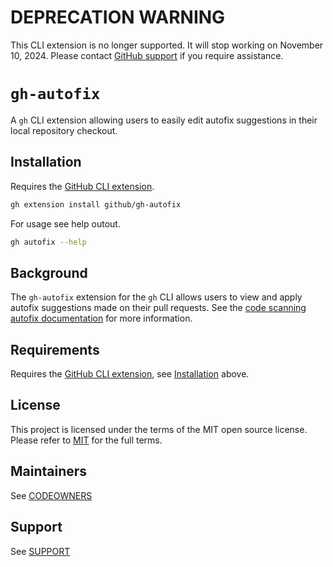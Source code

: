 # DEPRECATION WARNING

This CLI extension is no longer supported. It will stop working on November 10, 2024. Please contact [GitHub support](https://support.github.com/) if you require assistance.

# `gh-autofix`

A `gh` CLI extension allowing users to easily edit autofix suggestions in their local repository checkout.

## Installation

Requires the [GitHub CLI extension](https://cli.github.com/).

```bash
gh extension install github/gh-autofix
```

For usage see help outout.

```bash
gh autofix --help
```

## Background

The `gh-autofix` extension for the `gh` CLI allows users to view and apply autofix suggestions made on their pull requests. See the [code scanning autofix documentation](https://docs.github.com/en/code-security/code-scanning/managing-code-scanning-alerts/about-autofix-for-codeql-code-scanning) for more information.

## Requirements

Requires the [GitHub CLI extension](https://cli.github.com/), see [Installation](#installation) above.

## License

This project is licensed under the terms of the MIT open source license. Please refer to [MIT](./LICENSE) for the full terms.

## Maintainers

See [CODEOWNERS](./CODEOWNERS)

## Support

See [SUPPORT](./SUPPORT.md)
